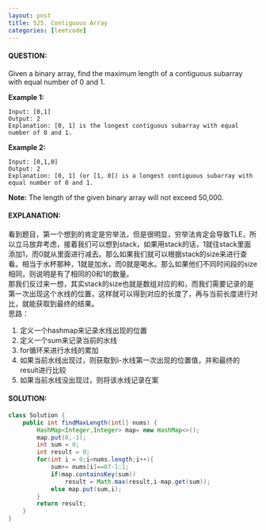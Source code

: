 ```yaml
---
layout: post
title: 525. Contiguous Array
categories: [leetcode]
---
```

#### QUESTION:
Given a binary array, find the maximum length of a contiguous subarray with equal number of 0 and 1.

**Example 1:**
```
Input: [0,1]
Output: 2
Explanation: [0, 1] is the longest contiguous subarray with equal number of 0 and 1.
```
**Example 2:**
```
Input: [0,1,0]
Output: 2
Explanation: [0, 1] (or [1, 0]) is a longest contiguous subarray with equal number of 0 and 1.
```
**Note:** The length of the given binary array will not exceed 50,000.

#### EXPLANATION:
看到题目，第一个想到的肯定是穷举法，但是很明显，穷举法肯定会导致TLE，所以立马放弃考虑，接着我们可以想到stack，如果用stack的话，1就往stack里面添加1，而0就从里面进行减去。那么如果我们就可以根据stack的size来进行查看。相当于水杯那种，1就是加水，而0就是喝水。那么如果他们不同时间段的size相同，则说明是有了相同的0和1的数量。  
那我们反过来一想，其实stack的size也就是数组对应的和，而我们需要记录的是第一次出现这个水线的位置，这样就可以得到对应的长度了，再与当前长度进行对比，就能获取到最终的结果。  
思路： 
1. 定义一个hashmap来记录水线出现的位置
2. 定义一个sum来记录当前的水线
3. for循环来进行水线的累加
4. 如果当前水线出现过，则获取到i-水线第一次出现的位置值，并和最终的result进行比较
5. 如果当前水线没出现过，则将该水线记录在案

#### SOLUTION:
```java
class Solution {
    public int findMaxLength(int[] nums) {
        HashMap<Integer,Integer> map= new HashMap<>();
        map.put(0,-1);
        int sum = 0;
        int result = 0;
        for(int i = 0;i<nums.length;i++){
            sum+= nums[i]==0?-1:1;
            if(map.containsKey(sum))
                result = Math.max(result,i-map.get(sum));
            else map.put(sum,i);
        }
        return result;
    }
}
```
